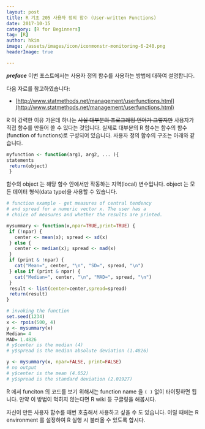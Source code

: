 ```yaml
---
layout: post  
title: R 기초 205 사용자 정의 함수 (User-written Functions)  
date: 2017-10-15  
category: [R for Beginners]  
tag: [R]  
author: hkim  
image: /assets/images/icon/iconmonstr-monitoring-6-240.png
headerImage: true

---
```


***preface*** 이번 포스트에서는 사용자 정의 함수를 사용하는 방법에 대하여 설명합니다.

다음 자료를 참고하였습니다:  
- [http://www.statmethods.net/management/userfunctions.html](http://www.statmethods.net/management/userfunctions.html)

R 이 강력한 이유 가운데 하나는 ~~사실 대부분의 프로그래밍 언어가 그렇지만~~ 사용자가 직접 함수를 만들어 쓸 수 있다는 것입니다. 실제로 대부분의 R 함수는 함수의 함수(function of functions)로 구성되어 있습니다. 사용자 정의 함수의 구조는 아래와 같습니다.

```r
myfunction <- function(arg1, arg2, ... ){
statements
 return(object)
 }
```

함수의 object 는 해당 함수 안에서만 작동하는 지역(local) 변수입니다. object 는 모든 데이터 형식(data type)을 사용할 수 있습니다.

```r
# function example - get measures of central tendency
# and spread for a numeric vector x. The user has a
# choice of measures and whether the results are printed.

mysummary <- function(x,npar=TRUE,print=TRUE) {
 if (!npar) {
   center <- mean(x); spread <- sd(x)
 } else {
   center <- median(x); spread <- mad(x)
 }
 if (print & !npar) {
   cat("Mean=", center, "\n", "SD=", spread, "\n")
 } else if (print & npar) {
   cat("Median=", center, "\n", "MAD=", spread, "\n")
 }
 result <- list(center=center,spread=spread)
 return(result)
}

# invoking the function
set.seed(1234)
x <- rpois(500, 4)
y <- mysummary(x)
Median= 4
MAD= 1.4826
# y$center is the median (4)
# y$spread is the median absolute deviation (1.4826)

y <- mysummary(x, npar=FALSE, print=FALSE)
# no output
# y$center is the mean (4.052)
# y$spread is the standard deviation (2.01927)
```

R 에서 funciton 의 코드를 보기 위해서는 function name 을 `( )` 없이 타이핑하면 됩니다. 만약 이 방법이 먹히지 않는다면 R wiki 등 구글링을 해봅시다.

자신이 만든 사용자 함수를 매번 호출해서 사용하고 싶을 수 도 있습니다. 이럴 때에는 R environment 를 설정하여 R 실행 시 불러올 수 있도록 합시다.
